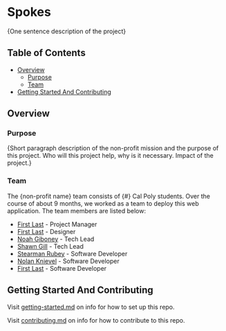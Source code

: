 # Spokes

{One sentence description of the project}

## Table of Contents

- [Overview](#overview)
  - [Purpose](#purpose)
  - [Team](#team)
- [Getting Started And Contributing](#getting-started-and-contributing)

## Overview

### Purpose

{Short paragraph description of the non-profit mission and the purpose of this project. Who will this project help, why is it necessary. Impact of the project.}

### Team

The {non-profit name} team consists of {#} Cal Poly students. Over the course of about 9 months, we worked as a team to deploy this web application. The team members are listed below:

- [First Last](https://www.linkedin.com/) - Project Manager
- [First Last](https://www.linkedin.com/) - Designer
- [Noah Giboney](https://www.linkedin.com/in/noah-giboney-896847261/) - Tech Lead
- [Shawn Gill](https://www.linkedin.com/in/shawngill404/) - Tech Lead
- [Stearman Rubey](https://www.linkedin.com/in/stearman-rubey-963423309) - Software Developer
- [Nolan Knievel](https://www.linkedin.com/in/nolan-knievel-aa8243317) - Software Developer
- [First Last](https://www.linkedin.com/) - Software Developer


## Getting Started And Contributing

Visit [getting-started.md](docs/getting-started.md) on info for how to set up this repo.

Visit [contributing.md](docs/contributing.md) on info for how to contribute to this repo.
